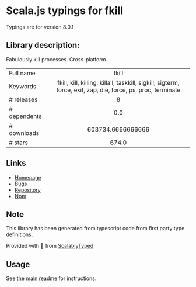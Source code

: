 
# Scala.js typings for fkill

Typings are for version 8.0.1

## Library description:
Fabulously kill processes. Cross-platform.

|                    |                 |
| ------------------ | :-------------: |
| Full name          | fkill |
| Keywords           | fkill, kill, killing, killall, taskkill, sigkill, sigterm, force, exit, zap, die, force, ps, proc, terminate |
| # releases         | 8 |
| # dependents       | 0.0 |
| # downloads        | 603734.6666666666 |
| # stars            | 674.0 |

## Links
- [Homepage](https://github.com/sindresorhus/fkill#readme)
- [Bugs](https://github.com/sindresorhus/fkill/issues)
- [Repository](https://github.com/sindresorhus/fkill)
- [Npm](https://www.npmjs.com/package/fkill)
    


## Note
This library has been generated from typescript code from first party type definitions.

Provided with :purple_heart: from [ScalablyTyped](https://github.com/oyvindberg/ScalablyTyped)

## Usage
See [the main readme](../../readme.md) for instructions.


